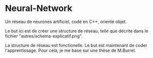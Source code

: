 # Neural-Network

Un réseau de neurones artificiel, codé en C++, orienté objet.

Le but ici est de créer une structure de réseau, telle que décrite dans le fichier "autres/schema-explicatif.png".

La structure de réseau est fonctionelle.
Le but est maintenant de coder l'apprentissage. Pour cela, je me base sur une thèse de M.Burrel.
